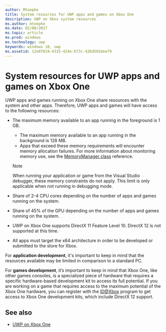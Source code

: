 ```yaml
---
author: Mtoepke
title: System resources for UWP apps and games on Xbox One
description: UWP on Xbox system resources
ms.author: mtoepke
ms.date: 02/08/2017
ms.topic: article
ms.prod: windows
ms.technology: uwp
keywords: windows 10, uwp
ms.assetid: 12e87019-4315-424e-b73c-426d565deef9
---
```


# System resources for UWP apps and games on Xbox One

UWP apps and games running on Xbox One share resources with the system and other apps. 
Therefore, UWP apps and games will have access to the following resources:

* The maximum memory available to an app running in the foreground is 1 GB.
    * The maximum memory available to an app running in the background is 128 MB.
    * Apps that exceed these memory requirements will encounter memory allocation failures. For more information about monitoring memory use, see the [MemoryManager class](https://msdn.microsoft.com/library/windows/apps/windows.system.memorymanager.aspx) reference.
    
    > [!NOTE]
    > When running your application or game from the Visual Studio debugger, these memory constraints do not apply. This limit is only applicable when not running in debugging mode.

* Share of 2-4 CPU cores depending on the number of apps and games running on the system.

* Share of 45% of the GPU depending on the number of apps and games running on the system.

* UWP on Xbox One supports DirectX 11 Feature Level 10. DirectX 12 is not supported at this time.

* All apps must target the x64 architecture in order to be developed or submitted to the store for Xbox.  

For **application development**, it's important to keep in mind that the resources available may be limited in comparison to a standard PC.

For **games development**, it’s important to keep in mind that Xbox One, like other games consoles, 
is a specialized piece of hardware that requires a specific hardware-based development kit to access its full potential. 
If you are working on a game that requires access to the maximum potential of the Xbox One hardware, 
you can register with the [ID@Xbox](http://www.xbox.com/Developers/id) program to get access to Xbox One development kits, which include DirectX 12 support.

## See also
- [UWP on Xbox One](index.md)
